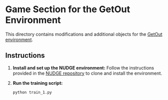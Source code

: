 # Game Section for the GetOut Environment

This directory contains modifications and additional objects for the [GetOut environment](https://github.com/k4ntz/NUDGE).

## Instructions

1. **Install and set up the NUDGE environment:**
   Follow the instructions provided in the [NUDGE repository](https://github.com/k4ntz/NUDGE) to clone and install the environment.

2. **Run the training script:**
   ```bash
   python train_1.py
   
